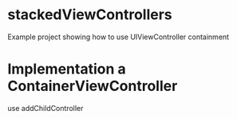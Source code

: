# stackedViewControllers
Example project showing how to use UIViewController containment

# Implementation a ContainerViewController
use addChildController

